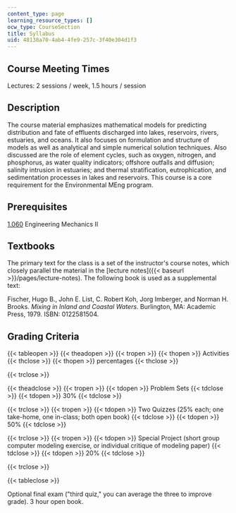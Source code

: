 ```yaml
---
content_type: page
learning_resource_types: []
ocw_type: CourseSection
title: Syllabus
uid: 48138a70-4ab4-4fe9-257c-3f40e304d1f3
---
```


Course Meeting Times
--------------------

Lectures: 2 sessions / week, 1.5 hours / session

Description
-----------

The course material emphasizes mathematical models for predicting distribution and fate of effluents discharged into lakes, reservoirs, rivers, estuaries, and oceans. It also focuses on formulation and structure of models as well as analytical and simple numerical solution techniques. Also discussed are the role of element cycles, such as oxygen, nitrogen, and phosphorus, as water quality indicators; offshore outfalls and diffusion; salinity intrusion in estuaries; and thermal stratification, eutrophication, and sedimentation processes in lakes and reservoirs. This course is a core requirement for the Environmental MEng program.

Prerequisites
-------------

[1.060](/courses/1-060-engineering-mechanics-ii-spring-2006) Engineering Mechanics II

Textbooks
---------

The primary text for the class is a set of the instructor's course notes, which closely parallel the material in the [lecture notes]({{< baseurl >}}/pages/lecture-notes). The following book is used as a supplemental text:

Fischer, Hugo B., John E. List, C. Robert Koh, Jorg Imberger, and Norman H. Brooks. _Mixing in Inland and Coastal Waters_. Burlington, MA: Academic Press, 1979. ISBN: 0122581504.

Grading Criteria
----------------

{{< tableopen >}}
{{< theadopen >}}
{{< tropen >}}
{{< thopen >}}
Activities
{{< thclose >}}
{{< thopen >}}
percentages
{{< thclose >}}

{{< trclose >}}

{{< theadclose >}}
{{< tropen >}}
{{< tdopen >}}
Problem Sets
{{< tdclose >}}
{{< tdopen >}}
30%
{{< tdclose >}}

{{< trclose >}}
{{< tropen >}}
{{< tdopen >}}
Two Quizzes (25% each; one take-home, one in-class; both open book)
{{< tdclose >}}
{{< tdopen >}}
50%
{{< tdclose >}}

{{< trclose >}}
{{< tropen >}}
{{< tdopen >}}
Special Project (short group computer modeling exercise, or individual critique of modeling paper)
{{< tdclose >}}
{{< tdopen >}}
20%
{{< tdclose >}}

{{< trclose >}}

{{< tableclose >}}

Optional final exam ("third quiz," you can average the three to improve grade). 3 hour open book.
